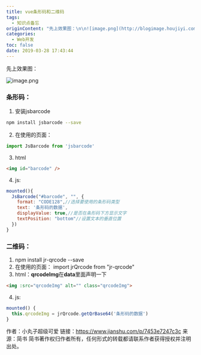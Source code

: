 ```yaml
---
title: vue条形码和二维码
tags:
  - 知识点备忘
originContent: "先上效果图：\n\n![image.png](http://blogimage.houjiyi.com/Fj469wO3rqk9MbPqM0lh4bVQusYO)\n<!--more-->\n### 条形码：\n1. 安装jsbarcode\n```bash \nnpm install\_jsbarcode --save\n```\n2. 在使用的页面：\n```javascript\nimport JsBarcode from 'jsbarcode'\n```\n\n3. html\n```html\n<img id=\"barcode\" />\n```\n4. js: \n```javascript\nmounted(){\_ \_ \_ \_ \_ \_ \n  JsBarcode(\"#barcode\", \"\", {\n\_   format: \"CODE128\",//选择要使用的条形码类型\_ \_ \_ \_ \_ \_ \_ \_ \n    text: '条形码的数据',\_ \_ \_ \_ \_ \_ \_ \_ \n    displayValue: true,//是否在条形码下方显示文字\_ \_ \_ \_ \_ \_ \_ \_ \n    textPosition: \"bottom\"//设置文本的垂直位置\_ \_ \_ \_ \_ \_ \n  })\_ \_  \_ \_ \_ \_ \_ \_ \n}\n```\n\n### 二维码：\n1. npm install\_jr-qrcode --save\n2. 在使用的页面：  import jrQrcode from \"jr-qrcode\"\n3. html：**qrcodeImg**在**data**里面声明一下\n```html\n<img :src=\"qrcodeImg\" alt=\"\" class=\"qrcodeImg\">\n```\n4. js:\n```javascript\nmounted() {\_ \_ \_ \_ \_ \_ \n  this.qrcodeImg = jrQrcode.getQrBase64('条形码的数据')\_ \_ \_ \_ \n}\n```\n\n作者：小丸子超级可爱\n链接：https://www.jianshu.com/p/7453e7247c3c\n来源：简书\n简书著作权归作者所有，任何形式的转载都请联系作者获得授权并注明出处。"
categories:
  - Web开发
toc: false
date: 2019-03-28 17:43:44
---
```


先上效果图：

![image.png](http://blogimage.houjiyi.com/Fj469wO3rqk9MbPqM0lh4bVQusYO)
<!--more-->
### 条形码：
1. 安装jsbarcode
```bash 
npm install jsbarcode --save
```
2. 在使用的页面：
```javascript
import JsBarcode from 'jsbarcode'
```

3. html
```html
<img id="barcode" />
```
4. js: 
```javascript
mounted(){            
  JsBarcode("#barcode", "", {
    format: "CODE128",//选择要使用的条形码类型                
    text: '条形码的数据',                
    displayValue: true,//是否在条形码下方显示文字                
    textPosition: "bottom"//设置文本的垂直位置            
  })                 
}
```

### 二维码：
1. npm install jr-qrcode --save
2. 在使用的页面：  import jrQrcode from "jr-qrcode"
3. html：**qrcodeImg**在**data**里面声明一下
```html
<img :src="qrcodeImg" alt="" class="qrcodeImg">
```
4. js:
```javascript
mounted() {            
  this.qrcodeImg = jrQrcode.getQrBase64('条形码的数据')        
}
```

作者：小丸子超级可爱
链接：https://www.jianshu.com/p/7453e7247c3c
来源：简书
简书著作权归作者所有，任何形式的转载都请联系作者获得授权并注明出处。